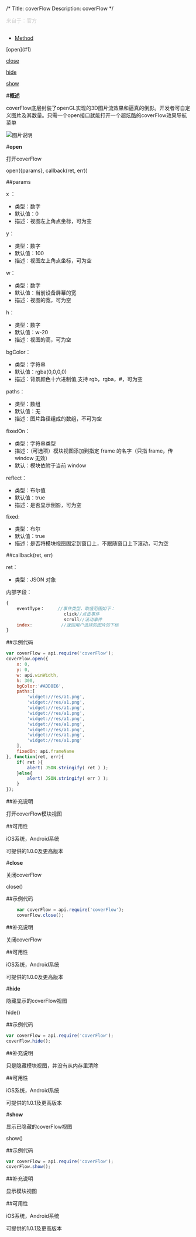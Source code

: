 /*
Title: coverFlow
Description: coverFlow
*/

<p style="color: #ccc; margin-bottom: 30px;">来自于：官方</p>

<ul id="tab" class="clearfix">
	<li class="active"><a href="#method-content">Method</a></li>
</ul>
<div id="method-content">

<div class="outline">
[open](#1)

[close](#2)

[hide](#3)

[show](#4)
</div>

#**概述**

coverFlow底层封装了openGL实现的3D图片流效果和逼真的倒影。开发者可自定义图片及其数量。只需一个open接口就能打开一个超炫酷的coverFlow效果导航菜单

![图片说明](/img/docImage/coverFlow.jpg)

#**open**<div id="1"></div>

打开coverFlow

open({params}, callback(ret, err))

##params

x ：

- 类型：数字
- 默认值：0
- 描述：视图左上角点坐标，可为空

y：

- 类型：数字
- 默认值：100
- 描述：视图左上角点坐标，可为空

w：

- 类型：数字
- 默认值：当前设备屏幕的宽
- 描述：视图的宽，可为空

h：

- 类型：数字
- 默认值：w-20
- 描述：视图的高，可为空

bgColor：

- 类型：字符串
- 默认值：rgba(0,0,0,0)
- 描述：背景颜色十六进制值,支持 rgb，rgba，#，可为空

paths：

- 类型：数组
- 默认值：无
- 描述：图片路径组成的数组，不可为空

fixedOn：

- 类型：字符串类型
- 描述：（可选项）模块视图添加到指定 frame 的名字（只指 frame，传 window 无效）
- 默认：模块依附于当前 window

reflect：

- 类型：布尔值
- 默认值：true
- 描述：是否显示倒影，可为空

fixed:
- 类型：布尔
- 默认值：true
- 描述：是否将模块视图固定到窗口上，不跟随窗口上下滚动，可为空

##callback(ret, err)

ret：

- 类型：JSON 对象

内部字段：

```js
{
    eventType：     //事件类型，取值范围如下：
                      click//点击事件
                      scroll//滚动事件
	index:           //返回用户选择的图片的下标
}
```

##示例代码

```js
var coverFlow = api.require('coverFlow');
coverFlow.open({
	x: 0,
	y: 0,
	w: api.winWidth,
	h: 300,
	bgColor:'#ADD8E6',
	paths:[
        'widget://res/a1.png',
        'widget://res/a1.png',
        'widget://res/a1.png',
        'widget://res/a1.png',
        'widget://res/a1.png',
        'widget://res/a1.png',
        'widget://res/a1.png',
        'widget://res/a1.png',
        'widget://res/a1.png'
    ],
    fixedOn: api.frameName
}, function(ret, err){		
    if( ret ){
        alert( JSON.stringify( ret ) );
    }else{
        alert( JSON.stringify( err ) );
    }
});
```

##补充说明

打开coverFlow模块视图

##可用性

iOS系统，Android系统

可提供的1.0.0及更高版本


#**close**<div id="2"></div>

关闭coverFlow

close()

##示例代码

```js
    var coverFlow = api.require('coverFlow');
    coverFlow.close();
```

##补充说明

关闭coverFlow

##可用性

iOS系统，Android系统

可提供的1.0.0及更高版本

#**hide**<div id="2"></div>

隐藏显示的coverFlow视图

hide()

##示例代码

```js
var coverFlow = api.require('coverFlow');
coverFlow.hide();
```

##补充说明

只是隐藏模块视图，并没有从内存里清除

##可用性

iOS系统，Android系统

可提供的1.0.1及更高版本

#**show**<div id="4"></div>

显示已隐藏的coverFlow视图

show()

##示例代码

```js
var coverFlow = api.require('coverFlow');
coverFlow.show();
```

##补充说明

显示模块视图

##可用性

iOS系统，Android系统

可提供的1.0.1及更高版本